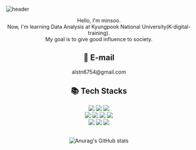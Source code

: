 ![header](https://capsule-render.vercel.app/api?type=waving&color=gradient&height=150&section=header&fontAlign=50&fontAlignY=30&text=minsoo-s&fontSize=50) 

<div align=center>Hello, I'm minsoo.</div>
<div align=center>Now, I'm learning Data Analysis at Kyungpook National University(K-digital-training).</div>
<div align=center>My goal is to give good influence to society.</div>


<div align=center><h2>&#128231; E-mail</h2></div>
<div align=center>alstn6754@gmail.com</div>

<div align=center><h2>📚 Tech Stacks</h2></div>
<div align=center>
<img src="https://img.shields.io/badge/python-3776AB?style=for-the-badge&logo=python&logoColor=white">
<img src="https://img.shields.io/badge/R-276DC3?style=for-the-badge&logo=R&logoColor=white">
<img src="https://img.shields.io/badge/MySQL-4479A1?style=for-the-badge&logo=MySQL&logoColor=white">
<br>

<img src="https://img.shields.io/badge/Visual Studio Code-007ACC?style=for-the-badge&logo=Visual Studio Code&logoColor=white">
<img src="https://img.shields.io/badge/Jupyter-F37626?style=for-the-badge&logo=Jupyter&logoColor=white">
<img src="https://img.shields.io/badge/RStudio-75AADB?style=for-the-badge&logo=RStudio&logoColor=white">
<img src="https://img.shields.io/badge/Google Colab-F9AB00?style=for-the-badge&logo=Google Colab&logoColor=white">
<br>

<img src="https://img.shields.io/badge/GitHub-181717?style=for-the-badge&logo=GitHub&logoColor=white">
<img src="https://img.shields.io/badge/Tableau-E97627?style=for-the-badge&logo=Tableau&logoColor=white">
<img src="https://img.shields.io/badge/Notion-000000?style=for-the-badge&logo=Notion&logoColor=white">
<br>
<br>


![Anurag's GitHub stats](https://github-readme-stats.vercel.app/api?username=minsoo-s&show_icons=true)
</div>
